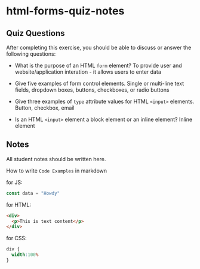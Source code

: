 # html-forms-quiz-notes

## Quiz Questions

After completing this exercise, you should be able to discuss or answer the following questions:

- What is the purpose of an HTML `form` element?
To provide user and website/application interation - it allows users to enter data

- Give five examples of form control elements.
Single or multi-line text fields, dropdown boxes, buttons, checkboxes, or radio buttons

- Give three examples of `type` attribute values for HTML `<input>` elements.
Button, checkbox, email

- Is an HTML `<input>` element a block element or an inline element?
Inline element

## Notes

All student notes should be written here.


How to write `Code Examples` in markdown

for JS:
```javascript
const data = "Howdy"
```

for HTML:
```html
<div>
  <p>This is text content</p>
</div>
```

for CSS:
```css
div {
  width:100%
}
```
